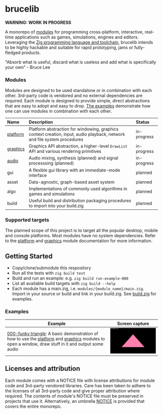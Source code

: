 # brucelib

**WARNING: WORK IN PROGRESS**

A monorepo of [modules](#modules) for programming cross-platform, interactive, real-time applications such as games, simulations, engines and editors. Leveraging the [Zig programming language and toolchain](https://ziglang.org/), brucelib intends to be highly hackable and suitable for rapid prototyping, jams or fully-fledged products.

"Absorb what is useful, discard what is useless and add what is specifically your own” - Bruce Lee


### Modules

Modules are designed to be used standalone or in combination with each other. 3rd-party code is vendored and no external dependencies are required. Each module is designed to provide simple, direct abstractions that are easy to adopt and easy to drop. [The examples](#examples) demonstrate how one can use modules in combination with each other.

| Name | Description | Status |
| :--- | :---------- | :----- |
| [platform](modules/platform/) | Platform abstraction for windowing, graphics context creation, input, audio playback, network and file system procedures | in-progress |
| [graphics](modules/graphics/) | Graphics API abstraction, a higher-level `DrawList` API and various rendering primitives | in-progress |
| [audio](modules/audio/) | Audio mixing, synthesis (planned) and signal processsing (planned) | in-progress |
| gui | A flexible gui library with an immediate-mode interface | planned |
| asset | Data-agnostic, graph-based asset system | planned |
| algo | Implementations of commonly used algorithms in games and simulations | planned |
| build | Useful build and distribution packaging procedures to import into your build.zig | planned |


### Supported targets
The planned scope of this project is to target all the popular desktop, mobile and console platforms. Most modules have no system dependencies. Refer to the [platform](modules/platform/) and [graphics](modules/graphics/) module documentation for more information.


## Getting Started
- Copy/clone/submodule this respository
- Run all the tests with `zig build test`
- Build and run an example: e.g. `zig build run-example-000`
- List all available build targets with `zig build --help`
- Each module has a main.zig, i.e. `modules/{module_name}/main.zig`. Import in your source or build and link in your build.zig. See [build.zig](build.zig) for examples.


### Examples

| Example | Screen capture |
| ------- | -------------- |
| [000-funky triangle](examples/000_funky_triangle/): A basic demonstration of how to use the [platform](modules/platform/) and [graphics](modules/graphics/) modules to open a window, draw stuff in it and output some audio | <img src="examples/000_funky_triangle/screencap.gif" width=426/> |


## Licenses and attribution

Each module comes with a NOTICE file with license attributions for module code and 3rd-party vendored libraries. Care has been taken to adhere to the licenses of all 3rd-party code and give proper attribution where required. The contents of module's NOTICE file must be preserved in projects that use it. Alternatively, an umbrella [NOTICE](NOTICE) is provided that covers the entire monorepo.
